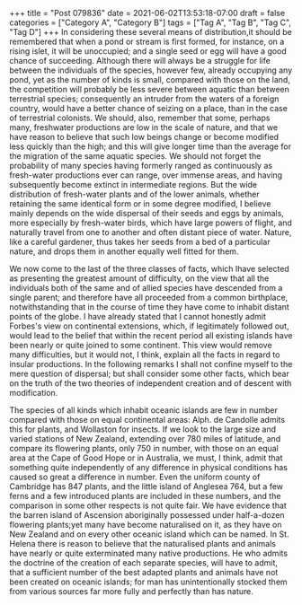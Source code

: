 +++
title = "Post 079836"
date = 2021-06-02T13:53:18-07:00
draft = false
categories = ["Category A", "Category B"]
tags = ["Tag A", "Tag B", "Tag C", "Tag D"]
+++
In considering these several means of distribution,it should be remembered that when a pond or stream is first formed, for instance, on a rising islet, it will be unoccupied; and a single seed or egg will have a good chance of succeeding. Although there will always be a struggle for life between the individuals of the species, however few, already occupying any pond, yet as the number of kinds is small, compared with those on the land, the competition will probably be less severe between aquatic than between terrestrial species; consequently an intruder from the waters of a foreign country, would have a better chance of seizing on a place, than in the case of terrestrial colonists. We should, also, remember that some, perhaps many, freshwater productions are low in the scale of nature, and that we have reason to believe that such low beings change or become modified less quickly than the high; and this will give longer time than the average for the migration of the same aquatic species. We should not forget the probability of many species having formerly ranged as continuously as fresh-water productions ever can range, over immense areas, and having subsequently become extinct in intermediate regions. But the wide distribution of fresh-water plants and of the lower animals, whether retaining the same identical form or in some degree modified, I believe mainly depends on the wide dispersal of their seeds and eggs by animals, more especially by fresh-water birds, which have large powers of flight, and naturally travel from one to another and often distant piece of water. Nature, like a careful gardener, thus takes her seeds from a bed of a particular nature, and drops them in another equally well fitted for them.

We now come to the last of the three classes of facts, which Ihave selected as presenting the greatest amount of difficulty, on the view that all the individuals both of the same and of allied species have descended from a single parent; and therefore have all proceeded from a common birthplace, notwithstanding that in the course of time they have come to inhabit distant points of the globe. I have already stated that I cannot honestly admit Forbes's view on continental extensions, which, if legitimately followed out, would lead to the belief that within the recent period all existing islands have been nearly or quite joined to some continent. This view would remove many difficulties, but it would not, I think, explain all the facts in regard to insular productions. In the following remarks I shall not confine myself to the mere question of dispersal; but shall consider some other facts, which bear on the truth of the two theories of independent creation and of descent with modification.

The species of all kinds which inhabit oceanic islands are few in number compared with those on equal continental areas: Alph. de Candolle admits this for plants, and Wollaston for insects. If we look to the large size and varied stations of New Zealand, extending over 780 miles of latitude, and compare its flowering plants, only 750 in number, with those on an equal area at the Cape of Good Hope or in Australia, we must, I think, admit that something quite independently of any difference in physical conditions has caused so great a difference in number. Even the uniform county of Cambridge has 847 plants, and the little island of Anglesea 764, but a few ferns and a few introduced plants are included in these numbers, and the comparison in some other respects is not quite fair. We have evidence that the barren island of Ascension aboriginally possessed under half-a-dozen flowering plants;yet many have become naturalised on it, as they have on New Zealand and on every other oceanic island which can be named. In St. Helena there is reason to believe that the naturalised plants and animals have nearly or quite exterminated many native productions. He who admits the doctrine of the creation of each separate species, will have to admit, that a sufficient number of the best adapted plants and animals have not been created on oceanic islands; for man has unintentionally stocked them from various sources far more fully and perfectly than has nature.
